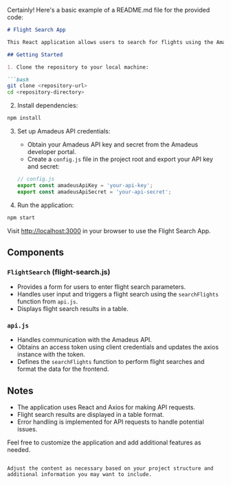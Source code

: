 Certainly! Here's a basic example of a README.md file for the provided code:

```markdown
# Flight Search App

This React application allows users to search for flights using the Amadeus API. The application consists of two main components: `FlightSearch` and `api.js`. The `FlightSearch` component provides a user interface for entering search parameters and displays the flight search results. The `api.js` file contains the logic for interacting with the Amadeus API to perform flight searches.

## Getting Started

1. Clone the repository to your local machine:

```bash
git clone <repository-url>
cd <repository-directory>
```

2. Install dependencies:

```bash
npm install
```

3. Set up Amadeus API credentials:

   - Obtain your Amadeus API key and secret from the Amadeus developer portal.
   - Create a `config.js` file in the project root and export your API key and secret:

   ```javascript
   // config.js
   export const amadeusApiKey = 'your-api-key';
   export const amadeusApiSecret = 'your-api-secret';
   ```

4. Run the application:

```bash
npm start
```

Visit [http://localhost:3000](http://localhost:3000) in your browser to use the Flight Search App.

## Components

### `FlightSearch` (flight-search.js)

- Provides a form for users to enter flight search parameters.
- Handles user input and triggers a flight search using the `searchFlights` function from `api.js`.
- Displays flight search results in a table.

### `api.js`

- Handles communication with the Amadeus API.
- Obtains an access token using client credentials and updates the axios instance with the token.
- Defines the `searchFlights` function to perform flight searches and format the data for the frontend.

## Notes

- The application uses React and Axios for making API requests.
- Flight search results are displayed in a table format.
- Error handling is implemented for API requests to handle potential issues.

Feel free to customize the application and add additional features as needed.

```

Adjust the content as necessary based on your project structure and additional information you may want to include.